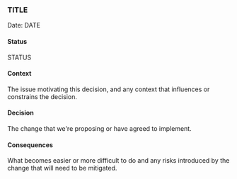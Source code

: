 ### TITLE

Date: DATE

#### Status

STATUS

#### Context

The issue motivating this decision, and any context that influences or constrains the decision.

#### Decision

The change that we're proposing or have agreed to implement.

#### Consequences

What becomes easier or more difficult to do and any risks introduced by the change that will need to be mitigated.